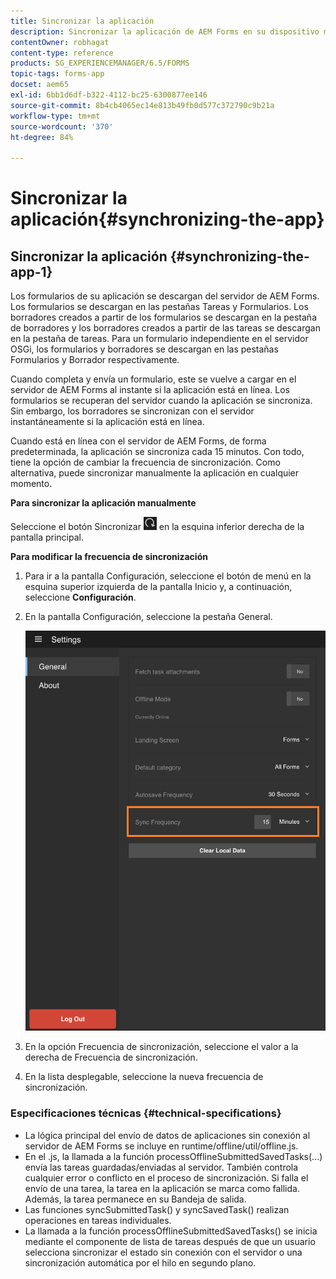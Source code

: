 ```yaml
---
title: Sincronizar la aplicación
description: Sincronizar la aplicación de AEM Forms en su dispositivo móvil con el servidor de AEM Forms.
contentOwner: robhagat
content-type: reference
products: SG_EXPERIENCEMANAGER/6.5/FORMS
topic-tags: forms-app
docset: aem65
exl-id: 6bb1d6df-b322-4112-bc25-6300877ee146
source-git-commit: 8b4cb4065ec14e813b49fb0d577c372790c9b21a
workflow-type: tm+mt
source-wordcount: '370'
ht-degree: 84%

---
```


# Sincronizar la aplicación{#synchronizing-the-app}

## Sincronizar la aplicación {#synchronizing-the-app-1}

Los formularios de su aplicación se descargan del servidor de AEM Forms. Los formularios se descargan en las pestañas Tareas y Formularios. Los borradores creados a partir de los formularios se descargan en la pestaña de borradores y los borradores creados a partir de las tareas se descargan en la pestaña de tareas. Para un formulario independiente en el servidor OSGi, los formularios y borradores se descargan en las pestañas Formularios y Borrador respectivamente.

Cuando completa y envía un formulario, este se vuelve a cargar en el servidor de AEM Forms al instante si la aplicación está en línea. Los formularios se recuperan del servidor cuando la aplicación se sincroniza. Sin embargo, los borradores se sincronizan con el servidor instantáneamente si la aplicación está en línea.

Cuando está en línea con el servidor de AEM Forms, de forma predeterminada, la aplicación se sincroniza cada 15 minutos. Con todo, tiene la opción de cambiar la frecuencia de sincronización. Como alternativa, puede sincronizar manualmente la aplicación en cualquier momento.

**Para sincronizar la aplicación manualmente**

Seleccione el botón Sincronizar ![sync-app](assets/sync-app.png) en la esquina inferior derecha de la pantalla principal.

**Para modificar la frecuencia de sincronización**

1. Para ir a la pantalla Configuración, seleccione el botón de menú en la esquina superior izquierda de la pantalla Inicio y, a continuación, seleccione **Configuración**.
1. En la pantalla Configuración, seleccione la pestaña General.

   ![Configuración de frecuencia de sincronización en la ventana Configuración general](assets/gen-settings-2.png)

1. En la opción Frecuencia de sincronización, seleccione el valor a la derecha de Frecuencia de sincronización.
1. En la lista desplegable, seleccione la nueva frecuencia de sincronización.

### Especificaciones técnicas {#technical-specifications}

* La lógica principal del envío de datos de aplicaciones sin conexión al servidor de AEM Forms se incluye en runtime/offline/util/offline.js.
* En el .js, la llamada a la función processOfflineSubmittedSavedTasks(...) envía las tareas guardadas/enviadas al servidor. También controla cualquier error o conflicto en el proceso de sincronización. Si falla el envío de una tarea, la tarea en la aplicación se marca como fallida. Además, la tarea permanece en su Bandeja de salida.
* Las funciones syncSubmittedTask() y syncSavedTask() realizan operaciones en tareas individuales.
* La llamada a la función processOfflineSubmittedSavedTasks() se inicia mediante el componente de lista de tareas después de que un usuario selecciona sincronizar el estado sin conexión con el servidor o una sincronización automática por el hilo en segundo plano.
